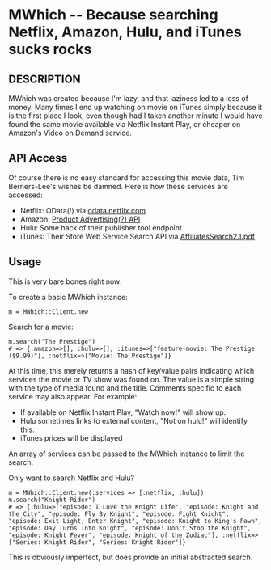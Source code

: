 MWhich -- Because searching Netflix, Amazon, Hulu, and iTunes sucks rocks
==========

## DESCRIPTION

MWhich was created because I'm lazy, and that laziness led to a loss of money.
Many times I end up watching on movie on iTunes simply because it is the first
place I look, even though had I taken another minute I would have found the
same movie available via Netflix Instant Play, or cheaper on Amazon's Video on
Demand service.

## API Access

Of course there is no easy standard for accessing this movie data, Tim
Berners-Lee's wishes be damned. Here is how these services are accessed:

  * Netflix: OData(!) via [odata.netflix.com](http://odata.netflix.com)
  * Amazon: [Product Advertising(?) API](http://docs.amazonwebservices.com/AWSECommerceService/latest/DG/)
  * Hulu: Some hack of their publisher tool endpoint
  * iTunes: Their Store Web Service Search API via [AffiliatesSearch2.1.pdf](http://www.apple.com/itunesaffiliates/API/AffiliatesSearch2.1.pdf)

## Usage

This is very bare bones right now:

To create a basic MWhich instance:

    m = MWhich::Client.new

Search for a movie:

    m.search("The Prestige")
    # => {:amazon=>[], :hulu=>[], :itunes=>["feature-movie: The Prestige ($9.99)"], :netflix=>["Movie: The Prestige"]}

At this time, this merely returns a hash of key/value pairs indicating which
services the movie or TV show was found on. The value is a simple string with
the type of media found and the title. Comments specific to each service
may also appear. For example:

  * If available on Netflix Instant Play, "Watch now!" will show up.
  * Hulu sometimes links to external content, "Not on hulu!" will identify this.
  * iTunes prices will be displayed

An array of services can be passed to the MWhich instance to limit the search.

Only want to search Netflix and Hulu?

    m = MWhich::Client.new(:services => [:netflix, :hulu])
    m.search("Knight Rider")
    # => {:hulu=>["episode: I Love the Knight Life", "episode: Knight and the City", "episode: Fly By Knight", "episode: Fight Knight", "episode: Exit Light, Enter Knight", "episode: Knight to King's Pawn", "episode: Day Turns Into Knight", "episode: Don't Stop the Knight", "episode: Knight Fever", "episode: Knight of the Zodiac"], :netflix=>["Series: Knight Rider", "Series: Knight Rider"]} 

This is obviously imperfect, but does provide an initial abstracted search.